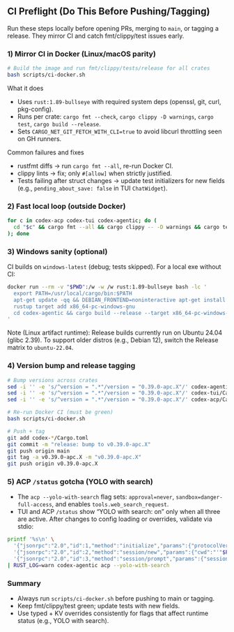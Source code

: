 ## CI Preflight (Do This Before Pushing/Tagging)

Run these steps locally before opening PRs, merging to `main`, or tagging a release. They mirror CI and catch fmt/clippy/test issues early.

### 1) Mirror CI in Docker (Linux/macOS parity)

```bash
# Build the image and run fmt/clippy/tests/release for all crates
bash scripts/ci-docker.sh
```

What it does
- Uses `rust:1.89-bullseye` with required system deps (openssl, git, curl, pkg-config).
- Runs per crate: `cargo fmt --check`, `cargo clippy -D warnings`, `cargo test`, `cargo build --release`.
- Sets `CARGO_NET_GIT_FETCH_WITH_CLI=true` to avoid libcurl throttling seen on GH runners.

Common failures and fixes
- rustfmt diffs → run `cargo fmt --all`, re-run Docker CI.
- clippy lints → fix; only `#[allow]` when strictly justified.
- Tests failing after struct changes → update test initializers for new fields (e.g., `pending_about_save: false` in TUI `ChatWidget`).

### 2) Fast local loop (outside Docker)

```bash
for c in codex-acp codex-tui codex-agentic; do (
  cd "$c" && cargo fmt --all && cargo clippy -- -D warnings && cargo test && cargo build --release
); done
```

### 3) Windows sanity (optional)

CI builds on `windows-latest` (debug; tests skipped). For a local exe without CI:

```bash
docker run --rm -v "$PWD":/w -w /w rust:1.89-bullseye bash -lc '
  export PATH=/usr/local/cargo/bin:$PATH
  apt-get update -qq && DEBIAN_FRONTEND=noninteractive apt-get install -y -qq gcc-mingw-w64-x86-64 >/dev/null
  rustup target add x86_64-pc-windows-gnu
  cd codex-agentic && cargo build --release --target x86_64-pc-windows-gnu
'
```

Note (Linux artifact runtime): Release builds currently run on Ubuntu 24.04 (glibc 2.39). To support older distros (e.g., Debian 12), switch the Release matrix to `ubuntu-22.04`.

### 4) Version bump and release tagging

```bash
# Bump versions across crates
sed -i '' -e 's/^version = ".*"/version = "0.39.0-apc.X"/' codex-agentic/Cargo.toml
sed -i '' -e 's/^version = ".*"/version = "0.39.0-apc.X"/' codex-tui/Cargo.toml
sed -i '' -e 's/^version = ".*"/version = "0.39.0-apc.X"/' codex-acp/Cargo.toml

# Re-run Docker CI (must be green)
bash scripts/ci-docker.sh

# Push + tag
git add codex-*/Cargo.toml
git commit -m "release: bump to v0.39.0-apc.X"
git push origin main
git tag -a v0.39.0-apc.X -m "v0.39.0-apc.X"
git push origin v0.39.0-apc.X
```

### 5) ACP `/status` gotcha (YOLO with search)

- The `acp --yolo-with-search` flag sets: `approval=never`, `sandbox=danger-full-access`, and enables `tools.web_search_request`.
- TUI and ACP `/status` show “YOLO with search: on” only when all three are active. After changes to config loading or overrides, validate via stdio:

```bash
printf '%s\n' \
  '{"jsonrpc":"2.0","id":1,"method":"initialize","params":{"protocolVersion":"v1","clientName":"cli","capabilities":{}}}' \
  '{"jsonrpc":"2.0","id":2,"method":"session/new","params":{"cwd":"'"$PWD"'","mcpServers":[]}}' \
  '{"jsonrpc":"2.0","id":3,"method":"session/prompt","params":{"sessionId":"1","prompt":[{"type":"text","text":"/status"}]}}' \
| RUST_LOG=warn codex-agentic acp --yolo-with-search
```

### Summary
- Always run `scripts/ci-docker.sh` before pushing to main or tagging.
- Keep fmt/clippy/test green; update tests with new fields.
- Use typed + KV overrides consistently for flags that affect runtime status (e.g., YOLO with search).

